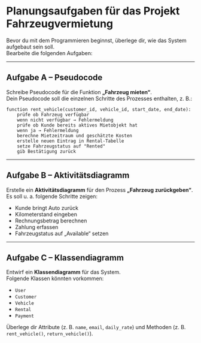# Planungsaufgaben für das Projekt Fahrzeugvermietung

Bevor du mit dem Programmieren beginnst, überlege dir, wie das System aufgebaut sein soll.  
Bearbeite die folgenden Aufgaben:

---

## Aufgabe A – Pseudocode
Schreibe Pseudocode für die Funktion **„Fahrzeug mieten“**.  
Dein Pseudocode soll die einzelnen Schritte des Prozesses enthalten, z. B.:

```
function rent_vehicle(customer_id, vehicle_id, start_date, end_date):
    prüfe ob Fahrzeug verfügbar
    wenn nicht verfügbar → Fehlermeldung
    prüfe ob Kunde bereits aktives Mietobjekt hat
    wenn ja → Fehlermeldung
    berechne Mietzeitraum und geschätzte Kosten
    erstelle neuen Eintrag in Rental-Tabelle
    setze Fahrzeugstatus auf "Rented"
    gib Bestätigung zurück
```

---

## Aufgabe B – Aktivitätsdiagramm
Erstelle ein **Aktivitätsdiagramm** für den Prozess **„Fahrzeug zurückgeben“**.  
Es soll u. a. folgende Schritte zeigen:
- Kunde bringt Auto zurück  
- Kilometerstand eingeben  
- Rechnungsbetrag berechnen  
- Zahlung erfassen  
- Fahrzeugstatus auf „Available“ setzen  

---

## Aufgabe C – Klassendiagramm
Entwirf ein **Klassendiagramm** für das System.  
Folgende Klassen könnten vorkommen:  
- `User`  
- `Customer`  
- `Vehicle`  
- `Rental`  
- `Payment`  

Überlege dir Attribute (z. B. `name`, `email`, `daily_rate`) und Methoden (z. B. `rent_vehicle()`, `return_vehicle()`).  
